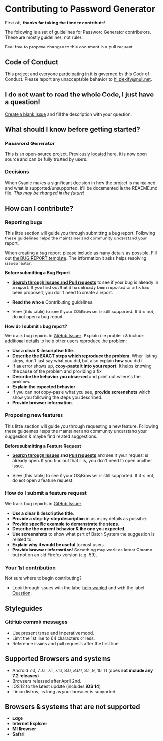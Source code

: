 # Contributing to Password Generator

First off, **thanks for taking the time to contribute**!

The following is a set of guidelines for Password Generator contributors. These are mostly guidelines, not rules.

Feel free to propose changes to this document in a pull request.

## Code of Conduct

This project and everyone participating in it is governed by this Code of Conduct. Please report any unacceptable behavior to [hi.plexify@null.net](mailto:hi.plexify@null.net).

## I do not want to read the whole Code, I just have a question!

[Create a blank issue](https://github.com/Cyanic76/password-generator/issues/new?title=Question) and fill the description with your question.

## What should I know before getting started?

### Password Generator

This is an open-source project. Previously [located here](https://cyanic.glitch.me/passwordgen), it is now open source and can be fully trusted by users.

### Decisions

When Cyanic makes a significant decision in how the project is maintained and what is supported/unsupported, it'll be documented in the README.md file. *This may be changed in the future!*

## How can I contribute?

### Reporting bugs

This little section will guide you through submitting a bug report. Following these guidelines helps the maintainer and community understand your report.

When creating a bug report, please include as many details as possible. Fill out [the BUG REPORT template](https://github.com/Cyanic76/password-generator/issues/new?assignees=&labels=state%3A+waiting&template=bug_report.md&title=). The information it asks helps resolving issues faster.

**Before submitting a Bug Report**

- **[Search through Issues and Pull requests](https://github.com/Cyanic76/password-generator/issues?q=)** to see if your bug is already in a report. If you find out that it has already been reported or a fix has been proposed, you don't need to create a report.

- **Read the whole** Contributing guidelines.

- View [this table] to see if your OS/Browser is still supported. If it is not, do not open a bug report.

**How do I submit a bug report?**

We track bug reports in [GitHub Issues](https://github.com/Cyanic76/password-generator/issues). Explain the problem & include additional details to help other users reproduce the problem:

- **Use a clear & descriptive title**.
- **Describe the EXACT steps which reproduce the problem**. When listing steps, don't just say what you did, but also explain **how** you did it.
- If an error shows up, **copy-paste it into your report**. It helps knowing the cause of the problem and providing a fix.
- **Describe the behavior you observed** and point out where's the problem.
- **Explain the expected behavior**.
- If you can not copy-paste what you see, **provide screenshots** which show you following the steps you described.
- **Provide browser information**.

### Proposing new features

This little section will guide you through requesting a new feature. Following these guidelines helps the maintainer and community understand your suggestion & maybe find related suggestions.

**Before submitting a Feature Request**

- **[Search through Issues](https://github.com/Cyanic76/password-generator/issues?q=is%3Aissue+label%3A%22ctn%3A+enhancement%22) and [Pull requests](https://github.com/Cyanic76/password-generator/issues?q=is%3Aissue+label%3A%22pr%3A+feature%22+)** and see if your request is already open. If you find out that it is, you don't need to open another issue.

- View [this table] to see if your OS/Browser is still supported. If it is not, do not open a feature request.

### How do I submit a feature request

We track bug reports in [GitHub Issues](https://github.com/Cyanic76/password-generator/issues).

- **Use a clear & descriptive title**.
- **Provide a step-by-step description** in as many details as possible.
- **Provide specific example to demonstrate the steps**.
- **Describe the current behavior & the one you expected**.
- **Use screenshots** to show what part of Batch System the suggestion is related to.
- **Explain why it would be useful** to most users.
- **Provide browser information**! Something may work on latest Chrome but not on an old Firefox version (e.g. 59).

### Your 1st contribution

Not sure where to begin contributing?

- Look through Issues with the label [help wanted](https://github.com/Cyanic76/password-generator/issues?q=is%3Aissue+label%3A%22state%3A+help+wanted%22) and with the label [Question](https://github.com/Cyanic76/batch-system/issues?q=is%3Aissue+label%3A%22ctn%3A+question%22).

## Styleguides

### GitHub commit messages

- Use present tense and imperative mood.
- Limit the 1st line to 64 characters or less.
- Reference issues and pull requests after the first line.

## Supported Browsers and systems

- Android 7.0, 7.0.1, 7.1, 7.1.1, 8.0, *8.0.1*, 8.1, 9, 10, 11 (does **not include any 7.2 releases**)
- Browsers released after April 2nd.
- iOS 12 to the latest update (includes **iOS 14**)
- Linux distros, as long as your browser is supported

## Browsers & systems that are not supported

- **Edge**
- **Internet Explorer**
- **MI Browser**
- **Safari**
